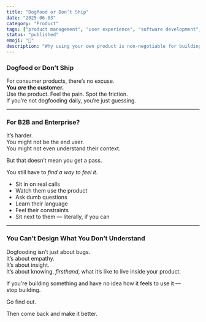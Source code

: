 ```yaml
---
title: "Dogfood or Don’t Ship"
date: "2025-06-03"
category: "Product"
tags: ["product management", "user experience", "software development", "dogfooding"]
status: "published"
emoji: "🌭"
description: "Why using your own product is non-negotiable for building great software."
---
```


### Dogfood or Don’t Ship

For consumer products, there’s no excuse.  
**You *are* the customer.**  
Use the product. Feel the pain. Spot the friction.  
If you’re not dogfooding daily, you’re just guessing.

---

### For B2B and Enterprise?

It’s harder.  
You might not be the end user.  
You might not even understand their context.

But that doesn’t mean you get a pass.

You still have to *find a way to feel it*.

- Sit in on real calls  
- Watch them use the product  
- Ask dumb questions  
- Learn their language  
- Feel their constraints  
- Sit next to them — literally, if you can

---

### You Can’t Design What You Don’t Understand

Dogfooding isn’t just about bugs.  
It’s about empathy.  
It’s about insight.  
It’s about knowing, *firsthand*, what it’s like to live inside your product.

If you're building something and have no idea how it feels to use it —  
stop building.

Go find out.

Then come back and make it better.
